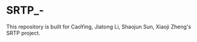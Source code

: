 # SRTP_-
This repository is built for CaoYing, Jiatong Li, Shaojun Sun, Xiaoji Zheng's SRTP project.
